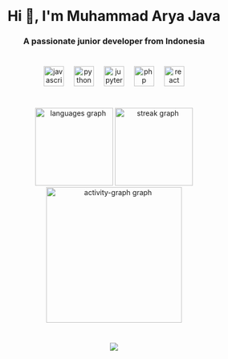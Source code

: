 <br clear="both">

<h1 align="center">Hi 👋, I'm Muhammad Arya Java</h1>
<h3 align="center">A passionate junior developer from Indonesia</h3>

###

<br clear="both">

<div align="center">
  <img src="https://cdn.jsdelivr.net/gh/devicons/devicon/icons/javascript/javascript-original.svg" height="40" alt="javascript logo"  />
  <img width="12" />
  <img src="https://cdn.jsdelivr.net/gh/devicons/devicon/icons/python/python-original.svg" height="40" alt="python logo"  />
  <img width="12" />
  <img src="https://cdn.jsdelivr.net/gh/devicons/devicon/icons/jupyter/jupyter-original.svg" height="40" alt="jupyter logo"  />
  <img width="12" />
  <img src="https://cdn.jsdelivr.net/gh/devicons/devicon/icons/php/php-original.svg" height="40" alt="php logo"  />
  <img width="12" />
  <img src="https://cdn.jsdelivr.net/gh/devicons/devicon/icons/react/react-original.svg" height="40" alt="react logo"  />
</div>

###

<br clear="both">

<div align="center">
  <img src="https://github-readme-stats.vercel.app/api/top-langs?username=aryajava&locale=en&hide_title=true&layout=compact&card_width=320&langs_count=6&theme=react&hide_border=true&order=2" height="155" alt="languages graph"  />
  <img src="https://streak-stats.demolab.com?user=aryajava&locale=en&mode=daily&theme=react&hide_border=true&border_radius=5&date_format=j%20M%5B%20Y%5D&order=3" height="155" alt="streak graph"  />
  <img src="https://github-readme-activity-graph.vercel.app/graph?username=aryajava&radius=16&theme=react&area=true&order=5&hide_border=true&hide_title=false" height="270" alt="activity-graph graph"  />
</div>

###

<br clear="both">

<div align="center">
  <img src="https://visitor-badge.laobi.icu/badge?page_id=aryajava.aryajava&left_color=grey&left_text=Visitors"  />
</div>

###
<!---
aryajava/aryajava is a ✨ special ✨ repository because its `README.md` (this file) appears on your GitHub profile.
You can click the Preview link to take a look at your changes.
--->
